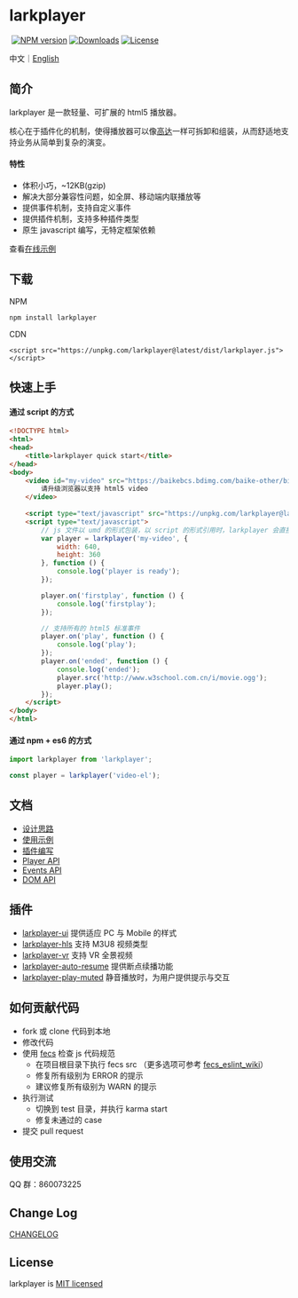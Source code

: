 <h1 align="left">larkplayer</h1>

<p align="left">
  <a href="https://www.npmjs.com/package/larkplayer"><img src="https://img.shields.io/npm/v/larkplayer.svg?style=flat-square" alt="NPM version"></a>
  <a href="https://www.npmjs.com/package/larkplayer"><img src="https://img.shields.io/npm/dm/larkplayer.svg?style=flat-square" alt="Downloads"></a>
  <a href="https://www.npmjs.com/package/larkplayer"><img src="https://img.shields.io/github/license/dblate/larkplayer.svg?style=flat-square" alt="License"></a>
</p>

中文｜[English](./readme-en.md)

## 简介

larkplayer 是一款轻量、可扩展的 html5 播放器。

核心在于插件化的机制，使得播放器可以像[高达](https://baike.baidu.com/item/%E6%9C%BA%E5%8A%A8%E6%88%98%E5%A3%AB%E9%AB%98%E8%BE%BE/9365)一样可拆卸和组装，从而舒适地支持业务从简单到复杂的演变。

#### 特性

* 体积小巧，~12KB(gzip)
* 解决大部分兼容性问题，如全屏、移动端内联播放等
* 提供事件机制，支持自定义事件
* 提供插件机制，支持多种插件类型
* 原生 javascript 编写，无特定框架依赖

查看[在线示例](https://dblate.github.io/larkplayer/examples/)

## 下载

NPM
```
npm install larkplayer
```

CDN
```
<script src="https://unpkg.com/larkplayer@latest/dist/larkplayer.js"></script>
```

## 快速上手

#### 通过 script 的方式

```html
<!DOCTYPE html>
<html>
<head>
    <title>larkplayer quick start</title>
</head>
<body>
    <video id="my-video" src="https://baikebcs.bdimg.com/baike-other/big-buck-bunny.mp4" width="400" height="300" controls>
        请升级浏览器以支持 html5 video
    </video>
 
    <script type="text/javascript" src="https://unpkg.com/larkplayer@latest/dist/larkplayer.js"></script>
    <script type="text/javascript">
        // js 文件以 umd 的形式包装，以 script 的形式引用时，larkplayer 会直接挂载在 window 上
        var player = larkplayer('my-video', {
            width: 640,
            height: 360
        }, function () {
            console.log('player is ready');
        });

        player.on('firstplay', function () {
            console.log('firstplay');
        });

        // 支持所有的 html5 标准事件
        player.on('play', function () {
            console.log('play');
        });
        player.on('ended', function () {
            console.log('ended');
            player.src('http://www.w3school.com.cn/i/movie.ogg');
            player.play();
        });
    </script>
</body>
</html>
```

#### 通过 npm + es6 的方式


```javascript
import larkplayer from 'larkplayer';

const player = larkplayer('video-el');

```

## 文档

* [设计思路](./docs/design.md)
* [使用示例](./docs/example.md)
* [插件编写](./docs/plugin)
* [Player API](./docs/api/player.md)
* [Events API](./docs/api/events.md)
* [DOM API](./docs/api/dom.md)

## 插件

* [larkplayer-ui](https://github.com/dblate/larkplayer-ui) 提供适应 PC 与 Mobile 的样式
* [larkplayer-hls](https://github.com/dblate/larkplayer-hls) 支持 M3U8 视频类型
* [larkplayer-vr](https://github.com/dblate/larkplayer-vr) 支持 VR 全景视频
* [larkplayer-auto-resume](https://github.com/dblate/larkplayer-auto-resume) 提供断点续播功能
* [larkplayer-play-muted](https://github.com/dblate/larkplayer-play-muted) 静音播放时，为用户提供提示与交互


## 如何贡献代码

* fork 或 clone 代码到本地
* 修改代码
* 使用 [fecs](http://fecs.baidu.com/api) 检查 js 代码规范
    * 在项目根目录下执行 fecs src （更多选项可参考 [fecs_eslint_wiki](https://github.com/ecomfe/fecs/wiki/ESLint)）
    * 修复所有级别为 ERROR 的提示
    * 建议修复所有级别为 WARN 的提示
* 执行测试
    * 切换到 test 目录，并执行 karma start
    * 修复未通过的 case
* 提交 pull request

## 使用交流
QQ 群：860073225

## Change Log
[CHANGELOG](./CHANGELOG.md)

## License
larkplayer is [MIT licensed](./LICENSE)
